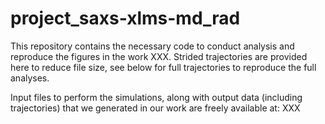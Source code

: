 # project_saxs-xlms-md_rad

This repository contains the necessary code to conduct analysis and reproduce the figures in the work XXX. Strided trajectories are provided here to reduce file size, see below for full trajectories to reproduce the full analyses. 

Input files to perform the simulations, along with output data (including trajectories) that we generated in our work are freely available at: XXX


